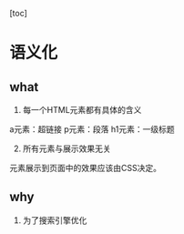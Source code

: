 [toc]

# 语义化

## what

1. 每一个HTML元素都有具体的含义

a元素：超链接
p元素：段落
h1元素：一级标题

2. 所有元素与展示效果无关

元素展示到页面中的效果应该由CSS决定。

## why

1. 为了搜索引擎优化

